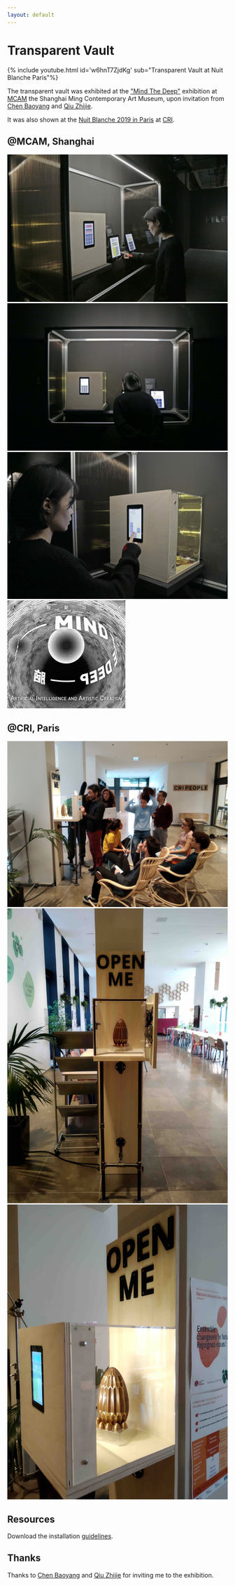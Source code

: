 ```yaml
---
layout: default
---
```


# Transparent Vault

<div class="container">
  <div class="row align-items-center justify-content-center">
    <div class="col-md">
    {% include youtube.html id='w6hnT7ZjdKg' sub="Transparent Vault at Nuit Blanche Paris"%}
    </div>
  </div>
</div>

The transparent vault was exhibited at the ["Mind The Deep"](https://www.wired.com/beyond-the-beyond/2019/10/mind-deep-artificial-intelligence-artistic-creation-shanghai/) exhibition at [MCAM](http://www.mcam.io/) the Shanghai Ming Contemporary Art Museum, upon invitation from [Chen Baoyang](https://baoyangchen.com/) and [Qiu Zhijie](https://en.wikipedia.org/wiki/Qiu_Zhijie).

It was also shown at the [Nuit Blanche 2019 in Paris](https://www.paris.fr/pages/une-nuit-blanche-en-mouvement-6889) at [CRI](https://www.cri-paris.org/en).


## @MCAM, Shanghai

<div class="container">

  <div class="row align-items-center justify-content-center">
    <div class="col-md"> <img class="img-responsive" src="img/mcam_side.jpg"> </div>
  </div>

  <div class="row align-items-center justify-content-center">
    <div class="col-md"> <img class="img-responsive" src="img/mcam_front.jpg"> </div>
    <div class="col-md"> <img class="img-responsive" src="img/mcam_vault.jpg"> </div>
  </div>


  <div class="row align-items-center justify-content-center">
    <div class="col-md-6"> <img class="img-responsive" src="img/mind_the_deep.gif"> </div>
  </div>

</div>

## @CRI, Paris

<div class="container">

  <div class="row align-items-center justify-content-center">
    <div class="col-md-8"> <img class="img-responsive" src="img/cri_vault_people.jpg"> </div>
  </div>

  <div class="row align-items-center justify-content-center">
    <div class="col-md-4"> <img class="img-responsive" src="img/cri_vault_front.jpg"> </div>
    <div class="col-md-4"> <img class="img-responsive" src="img/cri_vault_side.jpg"> </div>
  </div>

</div>


## Resources

Download the installation [guidelines](pdf/Guidelines_Vault_Challenge_McaM.pdf).


## Thanks

Thanks to [Chen Baoyang](https://baoyangchen.com/) and [Qiu Zhijie](https://en.wikipedia.org/wiki/Qiu_Zhijie) for inviting me to the exhibition.


